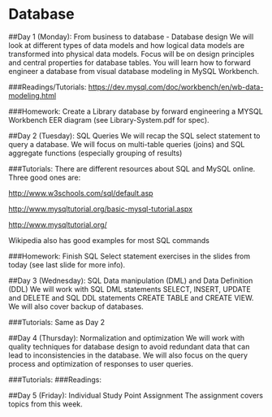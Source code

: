 # Database

##Day 1 (Monday): From business to database - Database design 
We will look at different types of data models and how logical data models are transformed into physical data models. Focus will be on design principles and central properties for database tables. You will learn how to forward engineer a database from visual database modeling in MySQL Workbench.

###Readings/Tutorials: 
https://dev.mysql.com/doc/workbench/en/wb-data-modeling.html

###Homework:
Create a Library database by forward engineering a MYSQL Workbench EER diagram (see Library-System.pdf for spec).

##Day 2 (Tuesday): SQL Queries 
We will recap the SQL select statement to query a database. We will focus on multi-table queries (joins) and SQL aggregate functions (especially grouping of results) 

###Tutorials: 
There are different resources about SQL and MySQL online. Three good ones are: 

http://www.w3schools.com/sql/default.asp 

http://www.mysqltutorial.org/basic-mysql-tutorial.aspx

http://www.mysqltutorial.org/

Wikipedia also has good examples for most SQL commands

###Homework:
Finish SQL Select statement exercises in the slides from today (see last slide for more info).

##Day 3 (Wednesday): SQL Data manipulation (DML) and Data Definition (DDL) 
We will work with SQL DML statements SELECT, INSERT, UPDATE and DELETE and SQL DDL statements CREATE TABLE and CREATE VIEW. We will also cover backup of databases.
 
###Tutorials: 
Same as Day 2

##Day 4 (Thursday): Normalization and optimization 
We will work with quality techniques for database design to avoid redundant data that can lead to inconsistencies in the database. We will also focus on the query process and optimization of responses to user queries.

###Tutorials:
###Readings:

##Day 5 (Friday): Individual Study Point Assignment 
The assignment covers topics from this week.
 
